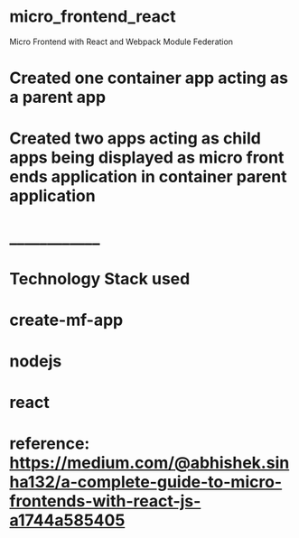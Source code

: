 # micro_frontend_react
Micro Frontend with React and  Webpack Module Federation

# Created one container app acting as a parent app
# Created two apps acting as child apps being displayed as micro front ends application in container parent application

# ____________

# Technology Stack used
# create-mf-app 
# nodejs
# react
# 

# reference: https://medium.com/@abhishek.sinha132/a-complete-guide-to-micro-frontends-with-react-js-a1744a585405
